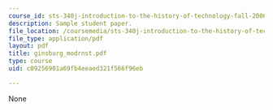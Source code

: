 ```yaml
---
course_id: sts-340j-introduction-to-the-history-of-technology-fall-2006
description: Sample student paper.
file_location: /coursemedia/sts-340j-introduction-to-the-history-of-technology-fall-2006/c09256901a69fb4eeaed321f566f96eb_ginsburg_modrnst.pdf
file_type: application/pdf
layout: pdf
title: ginsburg_modrnst.pdf
type: course
uid: c09256901a69fb4eeaed321f566f96eb

---
```

None